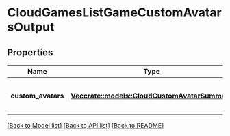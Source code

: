 # CloudGamesListGameCustomAvatarsOutput

## Properties

Name | Type | Description | Notes
------------ | ------------- | ------------- | -------------
**custom_avatars** | [**Vec<crate::models::CloudCustomAvatarSummary>**](CloudCustomAvatarSummary.md) | A list of custom avatar summaries. | 

[[Back to Model list]](../README.md#documentation-for-models) [[Back to API list]](../README.md#documentation-for-api-endpoints) [[Back to README]](../README.md)


